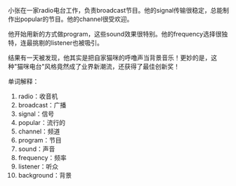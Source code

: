小张在一家radio电台工作，负责broadcast节目。他的signal传输很稳定，总能制作出popular的节目。他的channel很受欢迎。

他开始用新的方式做program，这些sound效果很特别。他的frequency选择很独特，连最挑剔的listener也被吸引。

结果有一天被发现，他其实是把自家猫咪的呼噜声当背景音乐！更妙的是，这种"猫咪电台"风格竟然成了业界新潮流，还获得了最佳创新奖！

单词解释：
1. radio：收音机
2. broadcast：广播
3. signal：信号
4. popular：流行的
5. channel：频道
6. program：节目
7. sound：声音
8. frequency：频率
9. listener：听众
10. background：背景 